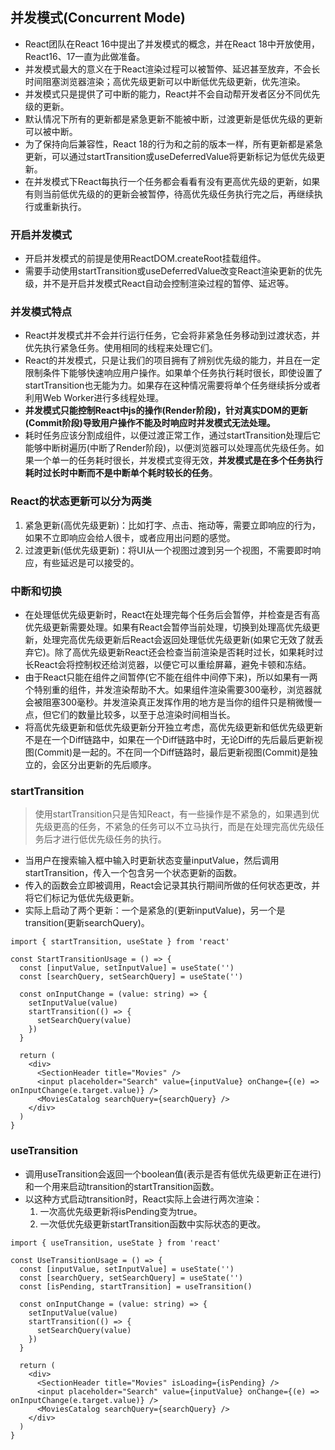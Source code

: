 ## 并发模式(Concurrent Mode)
- React团队在React 16中提出了并发模式的概念，并在React 18中开放使用，React16、17一直为此做准备。
- 并发模式最大的意义在于React渲染过程可以被暂停、延迟甚至放弃，不会长时间阻塞浏览器渲染；高优先级更新可以中断低优先级更新，优先渲染。
- 并发模式只是提供了可中断的能力，React并不会自动帮开发者区分不同优先级的更新。
- 默认情况下所有的更新都是紧急更新不能被中断，过渡更新是低优先级的更新可以被中断。
- 为了保持向后兼容性，React 18的行为和之前的版本一样，所有更新都是紧急更新，可以通过startTransition或useDeferredValue将更新标记为低优先级更新。
- 在并发模式下React每执行一个任务都会看看有没有更高优先级的更新，如果有则当前低优先级的的更新会被暂停，待高优先级任务执行完之后，再继续执行或重新执行。
### 开启并发模式
- 开启并发模式的前提是使用ReactDOM.createRoot挂载组件。
- 需要手动使用startTransition或useDeferredValue改变React渲染更新的优先级，并不是开启并发模式React自动会控制渲染过程的暂停、延迟等。
### 并发模式特点
- React并发模式并不会并行运行任务，它会将非紧急任务移动到过渡状态，并优先执行紧急任务。使用相同的线程来处理它们。
- React的并发模式，只是让我们的项目拥有了辨别优先级的能力，并且在一定限制条件下能够快速响应用户操作。如果单个任务执行耗时很长，即使设置了startTransition也无能为力。如果存在这种情况需要将单个任务继续拆分或者利用Web Worker进行多线程处理。
- **并发模式只能控制React中js的操作(Render阶段)，针对真实DOM的更新(Commit阶段)导致用户操作不能及时响应时并发模式无法处理。**
- 耗时任务应该分割成组件，以便过渡正常工作，通过startTransition处理后它能够中断树遍历(中断了Render阶段)，以便浏览器可以处理高优先级任务。如果一个单一的任务耗时很长，并发模式变得无效，**并发模式是在多个任务执行耗时过长时中断而不是中断单个耗时较长的任务**。
### React的状态更新可以分为两类
1. 紧急更新(高优先级更新)：比如打字、点击、拖动等，需要立即响应的行为，如果不立即响应会给人很卡，或者应用出问题的感觉。
2. 过渡更新(低优先级更新)：将UI从一个视图过渡到另一个视图，不需要即时响应，有些延迟是可以接受的。
### 中断和切换
- 在处理低优先级更新时，React在处理完每个任务后会暂停，并检查是否有高优先级更新需要处理。如果有React会暂停当前处理，切换到处理高优先级更新，处理完高优先级更新后React会返回处理低优先级更新(如果它无效了就丢弃它)。除了高优先级更新React还会检查当前渲染是否耗时过长，如果耗时过长React会将控制权还给浏览器，以便它可以重绘屏幕，避免卡顿和冻结。
- 由于React只能在组件之间暂停(它不能在组件中间停下来)，所以如果有一两个特别重的组件，并发渲染帮助不大。如果组件渲染需要300毫秒，浏览器就会被阻塞300毫秒。并发渲染真正发挥作用的地方是当你的组件只是稍微慢一点，但它们的数量比较多，以至于总渲染时间相当长。
- 将高优先级更新和低优先级更新分开独立考虑，高优先级更新和低优先级更新不是在一个Diff链路中，如果在一个Diff链路中时，无论Diff的先后最后更新视图(Commit)是一起的。不在同一个Diff链路时，最后更新视图(Commit)是独立的，会区分出更新的先后顺序。
### startTransition
> 使用startTransition只是告知React，有一些操作是不紧急的，如果遇到优先级更高的任务，不紧急的任务可以不立马执行，而是在处理完高优先级任务后才进行低优先级任务的执行。

- 当用户在搜索输入框中输入时更新状态变量inputValue，然后调用startTransition，传入一个包含另一个状态更新的函数。
- 传入的函数会立即被调用，React会记录其执行期间所做的任何状态更改，并将它们标记为低优先级更新。
- 实际上启动了两个更新：一个是紧急的(更新inputValue)，另一个是transition(更新searchQuery)。
```
import { startTransition, useState } from 'react'

const StartTransitionUsage = () => {
  const [inputValue, setInputValue] = useState('')
  const [searchQuery, setSearchQuery] = useState('')

  const onInputChange = (value: string) => {
    setInputValue(value)
    startTransition(() => {
      setSearchQuery(value)
    })
  }

  return (
    <div>
      <SectionHeader title="Movies" />
      <input placeholder="Search" value={inputValue} onChange={(e) => onInputChange(e.target.value)} />
      <MoviesCatalog searchQuery={searchQuery} />
    </div>
  )
}
```
### useTransition
- 调用useTransition会返回一个boolean值(表示是否有低优先级更新正在进行)和一个用来启动transition的startTransition函数。
- 以这种方式启动transition时，React实际上会进行两次渲染：
    1. 一次高优先级更新将isPending变为true。
    2. 一次低优先级更新startTransition函数中实际状态的更改。
```
import { useTransition, useState } from 'react'

const UseTransitionUsage = () => {
  const [inputValue, setInputValue] = useState('')
  const [searchQuery, setSearchQuery] = useState('')
  const [isPending, startTransition] = useTransition()

  const onInputChange = (value: string) => {
    setInputValue(value)
    startTransition(() => {
      setSearchQuery(value)
    })
  }

  return (
    <div>
      <SectionHeader title="Movies" isLoading={isPending} />
      <input placeholder="Search" value={inputValue} onChange={(e) => onInputChange(e.target.value)} />
      <MoviesCatalog searchQuery={searchQuery} />
    </div>
  )
}
```
